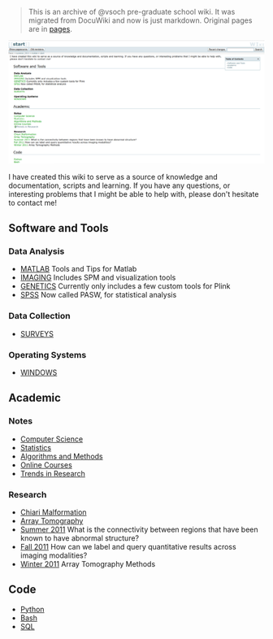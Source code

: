 > This is an archive of @vsoch pre-graduate school wiki. It was migrated from DocuWiki and now is just markdown. Original pages are in [pages](pages).

<detail>

![img/legacy.png](img/legacy.png)

</detail>

I have created this wiki to serve as a source of knowledge and documentation, scripts and learning.  If you have any questions, or interesting problems that I might be able to help with, please don't hesitate to contact me!

## Software and Tools

### Data Analysis

 - [MATLAB](matlab.md) Tools and Tips for Matlab
 - [IMAGING](imaging.md) Includes SPM and visualization tools
 - [GENETICS](genetics.md) Currently only includes a few custom tools for Plink
 - [SPSS](spss.md) Now called PASW, for statistical analysis

### Data Collection

 - [SURVEYS](surveys.md)

### Operating Systems

 - [WINDOWS](windows.md)


## Academic

### Notes

 - [Computer Science](computer-science.md)
 - [Statistics](statistics.md)
 - [Algorithms and Methods](algorithms-and-methods.md)
 - [Online Courses](online-courses.md)
 - [Trends in Research](http://www.journalogy.net)

### Research

 - [Chiari Malformation](chiari-malformation.md)
 - [Array Tomography](array-tomography.md)
 - [Summer 2011](summer-2011.md) What is the connectivity between regions that have been known to have abnormal structure? 
 - [Fall 2011](fall-2011.md) How can we label and query quantitative results across imaging modalities? 
 - [Winter 2011](winter-2011.md) Array Tomography Methods

## Code

 - [Python](python.md)
 - [Bash](bash.md)
 - [SQL](sql.md)
